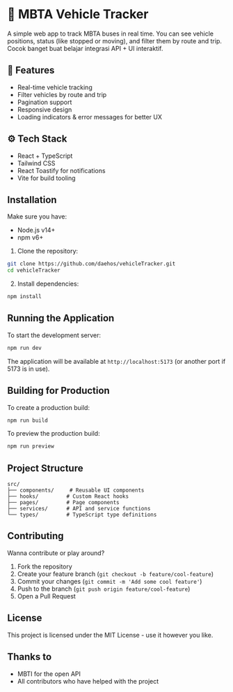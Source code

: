 # 🚌 MBTA Vehicle Tracker

A simple web app to track MBTA buses in real time. You can see vehicle positions, status (like stopped or moving), and filter them by route and trip. Cocok banget buat belajar integrasi API + UI interaktif.

## 🚀 Features

- Real-time vehicle tracking
- Filter vehicles by route and trip
- Pagination support
- Responsive design
- Loading indicators & error messages for better UX

## ⚙️ Tech Stack

- React + TypeScript
- Tailwind CSS
- React Toastify for notifications
- Vite for build tooling

## Installation

Make sure you have:

- Node.js v14+
- npm v6+

1. Clone the repository:

```bash
git clone https://github.com/daehos/vehicleTracker.git
cd vehicleTracker
```

2. Install dependencies:

```bash
npm install
```

## Running the Application

To start the development server:

```bash
npm run dev
```

The application will be available at `http://localhost:5173` (or another port if 5173 is in use).

## Building for Production

To create a production build:

```bash
npm run build
```

To preview the production build:

```bash
npm run preview
```

## Project Structure

```
src/
├── components/     # Reusable UI components
├── hooks/         # Custom React hooks
├── pages/         # Page components
├── services/      # API and service functions
└── types/         # TypeScript type definitions
```

## Contributing

Wanna contribute or play around?

1. Fork the repository
2. Create your feature branch (`git checkout -b feature/cool-feature`)
3. Commit your changes (`git commit -m 'Add some cool feature'`)
4. Push to the branch (`git push origin feature/cool-feature`)
5. Open a Pull Request

## License

This project is licensed under the MIT License - use it however you like.

## Thanks to

- MBTI for the open API
- All contributors who have helped with the project
